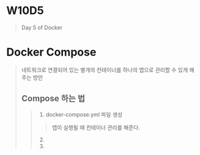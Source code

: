 # W10D5
> Day 5 of Docker

# Docker Compose
> 네트워크로 연결되어 있는 별개의 컨테이너를 하나의 앱으로 관리할 수 있게 해주는 방안
> ## Compose 하는 법
> > 1. docker-compose.yml 파일 생성
> > > 앱이 실행될 때 컨테이너 관리를 해준다.
> > 2. 
> > 3. 
